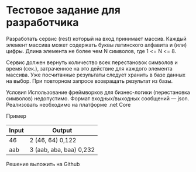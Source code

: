 # Тестовое задание для разработчика
Разработать сервис (rest) который на вход принимает массив. Каждый элемент массива может
содержать буквы латинского алфавита и (или) цифры. Длина элемента не более чем N символов,
где 1 &lt;= N &lt;= 8.

Сервис должен вернуть количество всех перестановок символов и время (сек.), затраченное на это
действие для каждого элемента массива. Уже посчитанные результаты следует хранить в базе
данных на выбор. При повторном запросе возвращать результат из базы.

Условия
Использование фреймворков для бизнес-логики (перестановка символов) недопустимо.
Формат входных/выходных сообщений — json.
Реализовать необходимо на платформе .net Core

Пример

| Input  | Output |
| ------------- | ------------- |
| 46  | 2 (46, 64) 0,122  |
| aab  | 3 (aab, aba, baa) 0,232  |

Решение выложить на Github

